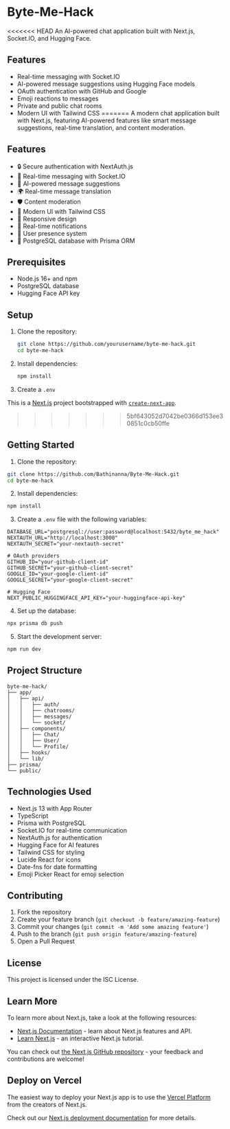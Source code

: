 # Byte-Me-Hack

<<<<<<< HEAD
An AI-powered chat application built with Next.js, Socket.IO, and Hugging Face.

## Features

- Real-time messaging with Socket.IO
- AI-powered message suggestions using Hugging Face models
- OAuth authentication with GitHub and Google
- Emoji reactions to messages
- Private and public chat rooms
- Modern UI with Tailwind CSS
=======
A modern chat application built with Next.js, featuring AI-powered features like smart message suggestions, real-time translation, and content moderation.

## Features

- 🔒 Secure authentication with NextAuth.js
- 💬 Real-time messaging with Socket.IO
- 🤖 AI-powered message suggestions
- 🌍 Real-time message translation
- 🛡️ Content moderation
- 🎨 Modern UI with Tailwind CSS
- 📱 Responsive design
- 🔔 Real-time notifications
- 👥 User presence system
- 💾 PostgreSQL database with Prisma ORM

## Prerequisites

- Node.js 16+ and npm
- PostgreSQL database
- Hugging Face API key

## Setup

1. Clone the repository:
   ```bash
   git clone https://github.com/yourusername/byte-me-hack.git
   cd byte-me-hack
   ```

2. Install dependencies:
   ```bash
   npm install
   ```

3. Create a `.env`









This is a [Next.js](https://nextjs.org) project bootstrapped with [`create-next-app`](https://nextjs.org/docs/app/api-reference/cli/create-next-app).
>>>>>>> 5bf643052d7042be0366d153ee30851c0cb50ffe

## Getting Started

1. Clone the repository:
```bash
git clone https://github.com/Bathinanna/Byte-Me-Hack.git
cd byte-me-hack
```

2. Install dependencies:
```bash
npm install
```

3. Create a `.env` file with the following variables:
```env
DATABASE_URL="postgresql://user:password@localhost:5432/byte_me_hack"
NEXTAUTH_URL="http://localhost:3000"
NEXTAUTH_SECRET="your-nextauth-secret"

# OAuth providers
GITHUB_ID="your-github-client-id"
GITHUB_SECRET="your-github-client-secret"
GOOGLE_ID="your-google-client-id"
GOOGLE_SECRET="your-google-client-secret"

# Hugging Face
NEXT_PUBLIC_HUGGINGFACE_API_KEY="your-huggingface-api-key"
```

4. Set up the database:
```bash
npx prisma db push
```

5. Start the development server:
```bash
npm run dev
```

## Project Structure

```
byte-me-hack/
├── app/
│   ├── api/
│   │   ├── auth/
│   │   ├── chatrooms/
│   │   ├── messages/
│   │   └── socket/
│   ├── components/
│   │   ├── Chat/
│   │   ├── User/
│   │   └── Profile/
│   ├── hooks/
│   └── lib/
├── prisma/
└── public/
```

## Technologies Used

- Next.js 13 with App Router
- TypeScript
- Prisma with PostgreSQL
- Socket.IO for real-time communication
- NextAuth.js for authentication
- Hugging Face for AI features
- Tailwind CSS for styling
- Lucide React for icons
- Date-fns for date formatting
- Emoji Picker React for emoji selection

## Contributing

1. Fork the repository
2. Create your feature branch (`git checkout -b feature/amazing-feature`)
3. Commit your changes (`git commit -m 'Add some amazing feature'`)
4. Push to the branch (`git push origin feature/amazing-feature`)
5. Open a Pull Request

## License

This project is licensed under the ISC License.

## Learn More

To learn more about Next.js, take a look at the following resources:

- [Next.js Documentation](https://nextjs.org/docs) - learn about Next.js features and API.
- [Learn Next.js](https://nextjs.org/learn) - an interactive Next.js tutorial.

You can check out [the Next.js GitHub repository](https://github.com/vercel/next.js) - your feedback and contributions are welcome!

## Deploy on Vercel

The easiest way to deploy your Next.js app is to use the [Vercel Platform](https://vercel.com/new?utm_medium=default-template&filter=next.js&utm_source=create-next-app&utm_campaign=create-next-app-readme) from the creators of Next.js.

Check out our [Next.js deployment documentation](https://nextjs.org/docs/app/building-your-application/deploying) for more details.


